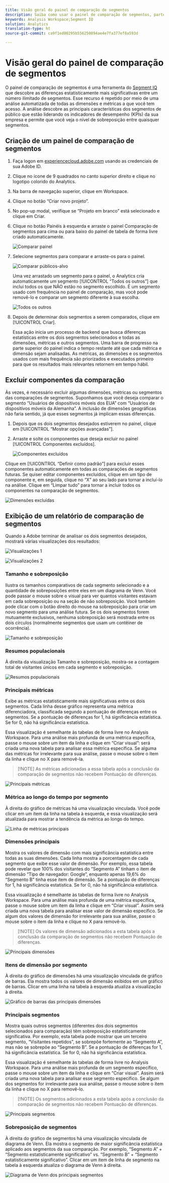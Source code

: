 ```yaml
---
title: Visão geral do painel de comparação de segmentos
description: Saiba como usar o painel de comparação de segmentos, parte do Segment IQ no Analysis Workspace.
keywords: Analysis Workspace;Segment IQ
solution: Analytics
translation-type: ht
source-git-commit: ca9f1ed00295b556250894ae4e7fa377ef8a593d

---
```



# Visão geral do painel de comparação de segmentos

O painel de comparação de segmentos é uma ferramenta do [Segment IQ](../../segment-iq.md) que descobre as diferenças estatisticamente mais significativas entre um número ilimitado de segmentos. Esse recurso é repetido por meio de uma análise automatizada de todas as dimensões e métricas a que você tem acesso. A análise descobre as principais características dos segmentos de público que estão liderando os indicadores de desempenho (KPIs) da sua empresa e permite que você veja o nível de sobreposição entre quaisquer segmentos.

## Criação de um painel de comparação de segmentos

1. Faça logon em [experiencecloud.adobe.com](https://experiencecloud.adobe.com) usando as credenciais de sua Adobe ID.
1. Clique no ícone de 9 quadrados no canto superior direito e clique no logotipo colorido do Analytics.
1. Na barra de navegação superior, clique em Workspace.
1. Clique no botão “Criar novo projeto”.
1. No pop-up modal, verifique se “Projeto em branco” está selecionado e clique em Criar.
1. Clique no botão Painéis à esquerda e arraste o painel Comparação de segmentos para cima ou para baixo do painel de tabela de forma livre criado automaticamente.

   ![Comparar painel](assets/seg-compare-panel.png)

1. Selecione segmentos para comparar e arraste-os para o painel.

   ![Comparar públicos-alvo](assets/compare-audiences.png)

   Uma vez arrastado um segmento para o painel, o Analytics cria automaticamente um segmento [!UICONTROL “Todos os outros”] que inclui todos os que NÃO estão no segmento escolhido. É um segmento usado com frequência no painel de comparação, mas você pode removê-lo e comparar um segmento diferente à sua escolha.

   ![Todos os outros](assets/everyone-else.png)

1. Depois de determinar dois segmentos a serem comparados, clique em [!UICONTROL Criar].

   Essa ação inicia um processo de backend que busca diferenças estatísticas entre os dois segmentos selecionados e todas as dimensões, métricas e outros segmentos. Uma barra de progresso na parte superior do painel indica o tempo restante até que cada métrica e dimensão sejam analisadas. As métricas, as dimensões e os segmentos usados com mais frequência são priorizados e executados primeiro para que os resultados mais relevantes retornem em tempo hábil.

## Excluir componentes da comparação

Às vezes, é necessário excluir algumas dimensões, métricas ou segmentos das comparações de segmentos. Suponhamos que você deseja comparar o segmento “Usuários de dispositivos móveis dos EUA” com “Usuários de dispositivos móveis da Alemanha”. A inclusão de dimensões geográficas não faria sentido, já que esses segmentos já implicam essas diferenças.

1. Depois que os dois segmentos desejados estiverem no painel, clique em [!UICONTROL “Mostrar opções avançadas”].
1. Arraste e solte os componentes que deseja excluir no painel [!UICONTROL Componentes excluídos].

   ![Componentes excluídos](assets/excluded-components.png)

Clique em [!UICONTROL “Definir como padrão”] para excluir esses componentes automaticamente em todas as comparações de segmentos futuras. Se quiser editar componentes excluídos, clique em um tipo de componente e, em seguida, clique no “X” ao seu lado para tornar a incluí-lo na análise. Clique em “Limpar tudo” para tornar a incluir todos os componentes na comparação de segmentos.

![Dimensões excluídas](assets/excluded-dimensions.png)

## Exibição de um relatório de comparação de segmentos

Quando a Adobe terminar de analisar os dois segmentos desejados, mostrará várias visualizações dos resultados:

![Visualizações 1](assets/new-viz.png)

![Visualizações 2](assets/new-viz2.png)

### Tamanho e sobreposição

Ilustra os tamanhos comparativos de cada segmento selecionado e a quantidade de sobreposições entre eles em um diagrama de Venn. Você pode passar o mouse sobre o visual para ver quantos visitantes estavam em cada sobreposição ou na seção de não sobreposição. Você também pode clicar com o botão direito do mouse na sobreposição para criar um novo segmento para uma análise futura. Se os dois segmentos forem mutuamente exclusivos, nenhuma sobreposição será mostrada entre os dois círculos (normalmente segmentos que usam um contêiner de ocorrência).

![Tamanho e sobreposição](assets/size-overlap.png)

### Resumos populacionais

À direita da visualização Tamanho e sobreposição, mostra-se a contagem total de visitantes únicos em cada segmento e sobreposição.

![Resumos populacionais](assets/population_summaries.png)

### Principais métricas

Exibe as métricas estatisticamente mais significativas entre os dois segmentos. Cada linha desse gráfico representa uma métrica diferenciadora, classificada segundo a pontuação de diferenças entre os segmentos. Se a pontuação de diferenças for 1, há significância estatística. Se for 0, não há significância estatística.

Essa visualização é semelhante às tabelas de forma livre no Analysis Workspace. Para uma análise mais profunda de uma métrica específica, passe o mouse sobre um item da linha e clique em “Criar visual”: será criada uma nova tabela para analisar essa métrica específica. Se alguma das métricas for irrelevante para sua análise, passe o mouse sobre o item da linha e clique no X para removê-la.

> [!NOTE] As métricas adicionadas a essa tabela após a conclusão da comparação de segmentos não recebem Pontuação de diferenças.

![Principais métricas](assets/top-metrics.png)

### Métrica ao longo do tempo por segmento

À direita do gráfico de métricas há uma visualização vinculada. Você pode clicar em um item da linha na tabela à esquerda, e essa visualização será atualizada para mostrar a tendência da métrica ao longo do tempo.

![Linha de métricas principais](assets/linked-viz.png)

### Dimensões principais

Mostra os valores de dimensão com mais significância estatística entre todas as suas dimensões. Cada linha mostra a porcentagem de cada segmento que exibe esse valor de dimensão. Por exemplo, essa tabela pode revelar que 100% dos visitantes do “Segmento A” tinham o item de dimensão “Tipo de navegador: Google”, enquanto apenas 19,6% do “Segmento B” tinha esse item de dimensão. Se a pontuação de diferenças for 1, há significância estatística. Se for 0, não há significância estatística.

Essa visualização é semelhante às tabelas de forma livre no Analysis Workspace. Para uma análise mais profunda de uma métrica específica, passe o mouse sobre um item da linha e clique em “Criar visual”. Assim será criada uma nova tabela para analisar esse valor de dimensão específico. Se algum dos valores de dimensão for irrelevante para sua análise, passe o mouse sobre o item da linha e clique no X para removê-lo.

> [!NOTE] Os valores de dimensão adicionados a esta tabela após a conclusão da comparação de segmentos não recebem Pontuação de diferenças.

![Principais dimensões](assets/top-dimension-item1.png)

### Itens de dimensão por segmento

À direita do gráfico de dimensões há uma visualização vinculada de gráfico de barras. Ela mostra todos os valores de dimensão exibidos em um gráfico de barras. Clicar em uma linha na tabela à esquerda atualiza a visualização à direita.

![Gráfico de barras das principais dimensões](assets/top-dimension-item.png)

### Principais segmentos

Mostra quais outros segmentos (diferentes dos dois segmentos selecionados para comparação) têm sobreposição estatisticamente significativa. Por exemplo, esta tabela pode mostrar que um terceiro segmento, “Visitantes repetidos”, se sobrepõe fortemente ao “Segmento A”, mas não se sobrepõe ao “Segmento B”. Se a pontuação de diferenças for 1, há significância estatística. Se for 0, não há significância estatística.

Essa visualização é semelhante às tabelas de forma livre no Analysis Workspace. Para uma análise mais profunda de um segmento específico, passe o mouse sobre um item da linha e clique em “Criar visual”. Assim será criada uma nova tabela para analisar esse segmento específico. Se algum dos segmentos for irrelevante para sua análise, passe o mouse sobre o item da linha e clique no X para removê-lo.

> [!NOTE] Os segmentos adicionados a esta tabela após a conclusão da comparação de segmentos não recebem Pontuação de diferenças.

![Principais segmentos](assets/top-segments.png)

### Sobreposição de segmentos

À direita do gráfico de segmentos há uma visualização vinculada de diagrama de Venn. Ela mostra o segmento de maior significância estatística aplicado aos segmentos da sua comparação. Por exemplo, “Segmento A” + “Segmento estatisticamente significativo” vs. “Segmento B” + “Segmento estatisticamente significativo”. Clicar em um item de linha de segmento na tabela à esquerda atualiza o diagrama de Venn à direita.

![Diagrama de Venn dos principais segmentos](assets/segment-overlap.png)
